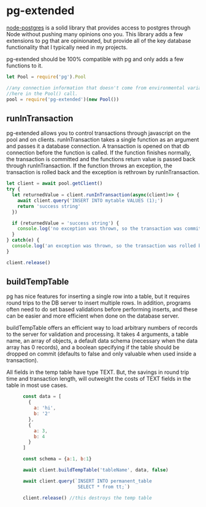 # pg-extended
[node-postgres](https://www.npmjs.com/package/pg) is a solid library that provides access to postgres through Node without pushing many opinions ono you.  This library adds a few extensions to pg that are opinionated, but provide all of the key database functionality that I typically need in my projects.

pg-extended should be 100% compatible with pg and only adds a few functions to it.

```js
let Pool = require('pg').Pool

//any connection information that doesn't come from environmental variables can be added 
//here in the Pool() call.
pool = require('pg-extended')(new Pool())

```

## runInTransaction
pg-extended allows you to control transactions through javascript on the pool and on clients.  runInTransaction takes a single function as an argument and passes it a database connection.  A transaction is opened on that db connection before the function is called.  If the function finishes normally, the transaction is committed and the functions return value is passed back through runInTransaction.  If the function throws an exception, the transaction is rolled back and the exception is rethrown by runInTransaction.

```js
let client = await pool.getClient()
try {
  let returnedValue = client.runInTransaction(async(client)=> {
    await client.query('INSERT INTO mytable VALUES (1);')
    return 'success string'
  })

  if (returnedValue = 'success string') {
    console.log('no exception was thrown, so the transaction was committed')
  }
} catch(e) {
  console.log('an exception was thrown, so the transaction was rolled backed')
}

client.release()
```


## buildTempTable
pg has nice features for inserting a single row into a table, but it requires round trips to the DB server to insert multiple rows.  In addition, programs often need to do set based validations before performing inserts, and these can be easier and more efficient when done on the database server.

buildTempTable offers an efficient way to load arbitrary numbers of records to the server for validation and processing.  It takes 4 arguments, a table name, an array of objects, a default data schema (necessary when the data array has 0 records), and a boolean specifying if the table should be dropped on commit (defaults to false and only valuable when used inside a transaction).

All fields in the temp table have type TEXT.  But, the savings in round trip time and transaction length, will outweight the costs of TEXT fields in the table in most use cases.

```js
      const data = [
        {
          a: 'hi',
          b: '2'
        },
        {
          a: 3,
          b: 4
        }
      ]

      const schema = {a:1, b:1}

      await client.buildTempTable('tableName', data, false)

      await client.query(`INSERT INTO permanent_table
                          SELECT * from tt;`)

      client.release() //this destroys the temp table
```
